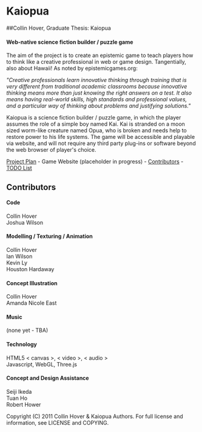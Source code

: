 Kaiopua
========
##Collin Hover, Graduate Thesis: Kaiopua

#### Web-native science fiction builder / puzzle game

The aim of the project is to create an epistemic game to teach players how to think like a creative professional in web or game design. Tangentially, also about Hawaii! As noted by epistemicgames.org:

*"Creative professionals learn innovative thinking through training that is very different from traditional academic classrooms because innovative thinking means more than just knowing the right answers on a test. It also means having real-world skills, high standards and professional values, and a particular way of thinking about problems and justifying solutions."*

Kaiopua is a science fiction builder / puzzle game, in which the player assumes the role of a simple boy named Kai. Kai is stranded on a moon sized worm-like creature named Opua, who is broken and needs help to restore power to his life systems. The game will be accessible and playable via website, and will not require any third party plug-ins or software beyond the web browser of player's choice.

[Project Plan](https://github.com/collinhover/kaiopua/blob/master/src/README.md "Project Plan") - Game Website (placeholder in progress) - [Contributors](https://github.com/collinhover/kaiopua/contributors "Contributors") - [TODO List](https://github.com/collinhover/kaiopua/blob/master/TODO.md)

## Contributors

#### Code

Collin Hover  
Joshua Wilson

#### Modelling / Texturing / Animation

Collin Hover  
Ian Wilson  
Kevin Ly  
Houston Hardaway

#### Concept Illustration
Collin Hover  
Amanda Nicole East  

#### Music

(none yet - TBA)

#### Technology

HTML5 < canvas >, < video >, < audio >  
Javascript, WebGL, Three.js

#### Concept and Design Assistance

Seiji Ikeda  
Tuan Ho  
Robert Hower  
  
Copyright (C) 2011 Collin Hover & Kaiopua Authors. For full license and information, see LICENSE and COPYING.
